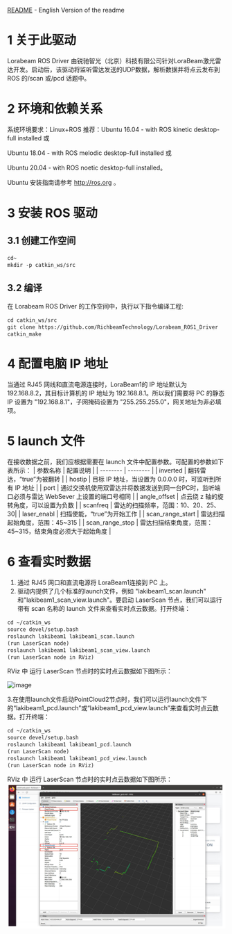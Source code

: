 [README](<https://github.com/RichbeamTechnology/Lakibeam_ROS1_Driver/blob/main/README.md>) - English Version of the readme

# 1 关于此驱动

Lorabeam ROS Driver 由锐驰智光（北京）科技有限公司针对LoraBeam激光雷达开发。启动后，该驱动将监听雷达发送的UDP数据，解析数据并将点云发布到 ROS 的/scan 或/pcd 话题中。

# 2 环境和依赖关系

系统环境要求：Linux+ROS
推荐：Ubuntu 16.04 - with ROS kinetic desktop-full installed 或  

Ubuntu 18.04 - with ROS melodic desktop-full installed 或

Ubuntu 20.04 - with ROS noetic desktop-full installed。

Ubuntu 安装指南请参考 http://ros.org 。

# 3 安装 ROS 驱动
## 3.1 创建工作空间
```
cd~
mkdir -p catkin_ws/src
```
## 3.2 编译
在 Lorabeam ROS Driver 的工作空间中，执行以下指令编译工程:
```
cd catkin_ws/src
git clone https://github.com/RichbeamTechnology/Lorabeam_ROS1_Driver
catkin_make
```

# 4 配置电脑 IP 地址

当通过 RJ45 网线和直流电源连接时，LoraBeam1的 IP 地址默认为 192.168.8.2，其目标计算机的 IP 地址为 192.168.8.1。所以我们需要将 PC 的静态 IP 设置为 "192.168.8.1"，子网掩码设置为 "255.255.255.0"，网关地址为非必填项。

# 5 launch 文件

在接收数据之前，我们应根据需要在 launch 文件中配置参数。可配置的参数如下表所示：
| 参数名称     | 配置说明     | 
| -------- | -------- |
| inverted | 翻转雷达，“true”为被翻转 |
| hostip | 目标 IP 地址，当设置为 0.0.0.0 时，可监听到所有 IP 地址 |
| port | 通过交换机使用双雷达并将数据发送到同一台PC时，监听端口必须与雷达 WebSever 上设置的端口号相同 |
| angle_offset | 点云绕 z 轴的旋转角度，可以设置为负数 |
| scanfreq | 雷达的扫描频率，范围：10、20、25、30|
| laser_enabl | 扫描使能，“true”为开始工作 |
| scan_range_start | 雷达扫描起始角度，范围：45~315 |
| scan_range_stop | 雷达扫描结束角度，范围：45~315，结束角度必须大于起始角度 |

# 6 查看实时数据

1. 通过 RJ45 网口和直流电源将 LoraBeam1连接到 PC 上。
2. 驱动内提供了几个标准的launch文件，例如 "lakibeam1_scan.launch" 和"lakibeam1_scan_view.launch"。要启动 LaserScan 节点，我们可以运行带有 scan 名称的 launch 文件来查看实时点云数据。打开终端：
```
cd ~/catkin_ws
source devel/setup.bash
roslaunch lakibeam1 lakibeam1_scan.launch
(run LaserScan node)
roslaunch lakibeam1 lakibeam1_scan_view.launch
(run LaserScan node in RViz)
```
RViz 中 运行 LaserScan 节点时的实时点云数据如下图所示：

![image](https://github.com/RichbeamTechnology/Lakibeam_ROS1_Driver/assets/158011589/abc00271-4baa-4199-8d2f-84da174eb824)


3.在使用launch文件启动PointCloud2节点时，我们可以运行launch文件下的“lakibeam1_pcd.launch”或“lakibeam1_pcd_view.launch”来查看实时点云数据。打开终端：
```
cd ~/catkin_ws
source devel/setup.bash
roslaunch lakibeam1 lakibeam1_pcd.launch
(run LaserScan node)
roslaunch lakibeam1 lakibeam1_pcd_view.launch
(run LaserScan node in RViz)
```
RViz 中 运行 LaserScan 节点时的实时点云数据如下图所示：
![alt text](image.png)
